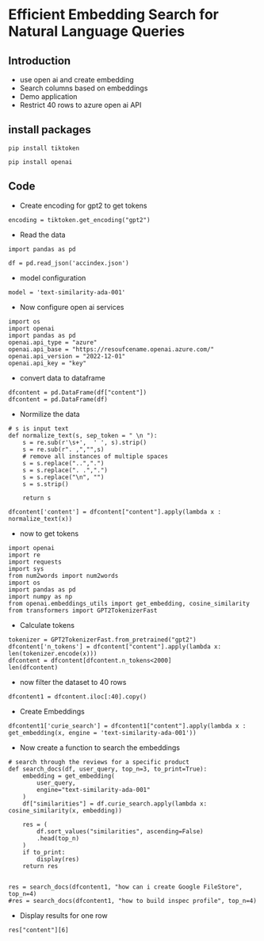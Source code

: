 # Efficient Embedding Search for Natural Language Queries

## Introduction

- use open ai and create embedding
- Search columns based on embeddings
- Demo application
- Restrict 40 rows to azure open ai API

## install packages

```
pip install tiktoken
```

```
pip install openai
```

## Code

- Create encoding for gpt2 to get tokens

```
encoding = tiktoken.get_encoding("gpt2")
```

- Read the data

```
import pandas as pd

df = pd.read_json('accindex.json')
```

- model configuration

```
model = 'text-similarity-ada-001'
```

- Now configure open ai services

```
import os
import openai
import pandas as pd
openai.api_type = "azure"
openai.api_base = "https://resoufcename.openai.azure.com/"
openai.api_version = "2022-12-01"
openai.api_key = "key"
```

- convert data to dataframe

```
dfcontent = pd.DataFrame(df["content"])
dfcontent = pd.DataFrame(df)
```

- Normilize the data

```
# s is input text
def normalize_text(s, sep_token = " \n "):
    s = re.sub(r'\s+',  ' ', s).strip()
    s = re.sub(r". ,","",s)
    # remove all instances of multiple spaces
    s = s.replace("..",".")
    s = s.replace(". .",".")
    s = s.replace("\n", "")
    s = s.strip()
    
    return s

dfcontent['content'] = dfcontent["content"].apply(lambda x : normalize_text(x))
```

- now to get tokens

```
import openai
import re
import requests
import sys
from num2words import num2words
import os
import pandas as pd
import numpy as np
from openai.embeddings_utils import get_embedding, cosine_similarity
from transformers import GPT2TokenizerFast
```

- Calculate tokens

```
tokenizer = GPT2TokenizerFast.from_pretrained("gpt2")
dfcontent['n_tokens'] = dfcontent["content"].apply(lambda x: len(tokenizer.encode(x)))
dfcontent = dfcontent[dfcontent.n_tokens<2000]
len(dfcontent)
```

- now filter the dataset to 40 rows

```
dfcontent1 = dfcontent.iloc[:40].copy()
```

- Create Embeddings

```
dfcontent1['curie_search'] = dfcontent1["content"].apply(lambda x : get_embedding(x, engine = 'text-similarity-ada-001'))
```

- Now create a function to search the embeddings

```
# search through the reviews for a specific product
def search_docs(df, user_query, top_n=3, to_print=True):
    embedding = get_embedding(
        user_query,
        engine="text-similarity-ada-001"
    )
    df["similarities"] = df.curie_search.apply(lambda x: cosine_similarity(x, embedding))

    res = (
        df.sort_values("similarities", ascending=False)
        .head(top_n)
    )
    if to_print:
        display(res)
    return res


res = search_docs(dfcontent1, "how can i create Google FileStore", top_n=4)
#res = search_docs(dfcontent1, "how to build inspec profile", top_n=4)
```

- Display results for one row

```
res["content"][6]
```
